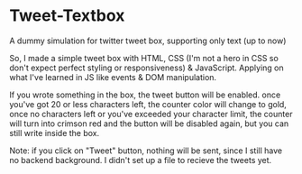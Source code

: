 # Tweet-Textbox

A dummy simulation for twitter tweet box, supporting only text (up to now)

So, I made a simple tweet box with HTML, CSS (I'm not a hero in CSS so don't expect perfect styling or responsiveness) & JavaScript. Applying on what I've learned in JS like events & DOM manipulation.

If you wrote something in the box, the tweet button will be enabled. once you've got 20 or less characters left, the counter color will change to gold, once no characters left or you've exceeded your character limit, the counter will turn into crimson red and the button will be disabled again, but you can still write inside the box.

Note: if you click on "Tweet" button, nothing will be sent, since I still have no backend background. I didn't set up a file to recieve the tweets yet.
